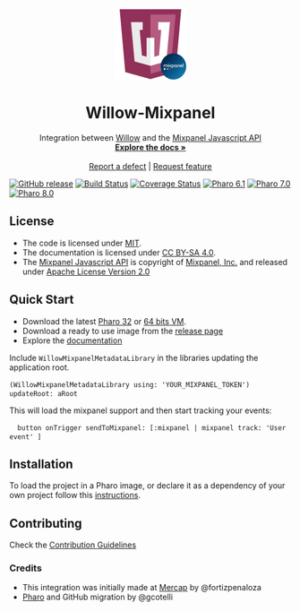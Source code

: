 <p align="center"><img src="assets/logos/128x128.png">
 <h1 align="center">Willow-Mixpanel</h1>
  <p align="center">
    Integration between <a href="https://github.com/ba-st/Willow/">Willow</a> and the <a href="https://mixpanel.com/help/reference/javascript">Mixpanel Javascript API</a>
    <br>
    <a href="docs/"><strong>Explore the docs »</strong></a>
    <br>
    <br>
    <a href="https://github.com/ba-st/Willow-Mixpanel/issues/new?labels=Type%3A+Defect">Report a defect</a>
    |
    <a href="https://github.com/ba-st/Willow-Mixpanel/issues/new?labels=Type%3A+Feature">Request feature</a>
  </p>
</p>

[![GitHub release](https://img.shields.io/github/release/ba-st/Willow-Mixpanel.svg)](https://github.com/ba-st/Willow-Mixpanel/releases/latest)
[![Build Status](https://github.com/ba-st/Willow-Mixpanel/workflows/Build/badge.svg?branch=release-candidate)](https://github.com/ba-st/Willow-Mixpanel/actions?query=workflow%3ABuild)
[![Coverage Status](https://codecov.io/github/ba-st/Willow-Mixpanel/coverage.svg?branch=release-candidate)](https://codecov.io/gh/ba-st/Willow-Mixpanel/branch/release-candidate)
[![Pharo 6.1](https://img.shields.io/badge/Pharo-6.1-informational)](https://pharo.org)
[![Pharo 7.0](https://img.shields.io/badge/Pharo-7.0-informational)](https://pharo.org)
[![Pharo 8.0](https://img.shields.io/badge/Pharo-8.0-informational)](https://pharo.org)

## License
- The code is licensed under [MIT](LICENSE).
- The documentation is licensed under [CC BY-SA 4.0](http://creativecommons.org/licenses/by-sa/4.0/).
- The [Mixpanel Javascript API](https://github.com/mixpanel/mixpanel-js) is copyright of [Mixpanel, Inc.](https://mixpanel.com) and released under [Apache License Version 2.0](http://www.apache.org/licenses/LICENSE-2.0)

## Quick Start

- Download the latest [Pharo 32](https://get.pharo.org/) or [64 bits VM](https://get.pharo.org/64/).
- Download a ready to use image from the [release page](https://github.com/ba-st/Willow-Mixpanel/releases/latest)
- Explore the [documentation](docs/)

Include `WillowMixpanelMetadataLibrary` in the libraries updating the application root.

```smalltalk
(WillowMixpanelMetadataLibrary using: 'YOUR_MIXPANEL_TOKEN') updateRoot: aRoot
```
This will load the mixpanel support and then start tracking your events:

```smalltalk
  button onTrigger sendToMixpanel: [:mixpanel | mixpanel track: 'User event' ]
```

## Installation

To load the project in a Pharo image, or declare it as a dependency of your own project follow this [instructions](docs/Installation.md).

## Contributing

Check the [Contribution Guidelines](CONTRIBUTING.md)

### Credits
- This integration was initially made at [Mercap](https://www.mercapsoftware.com/en/) by @fortizpenaloza
- [Pharo](https://pharo.org) and GitHub migration by @gcotelli
